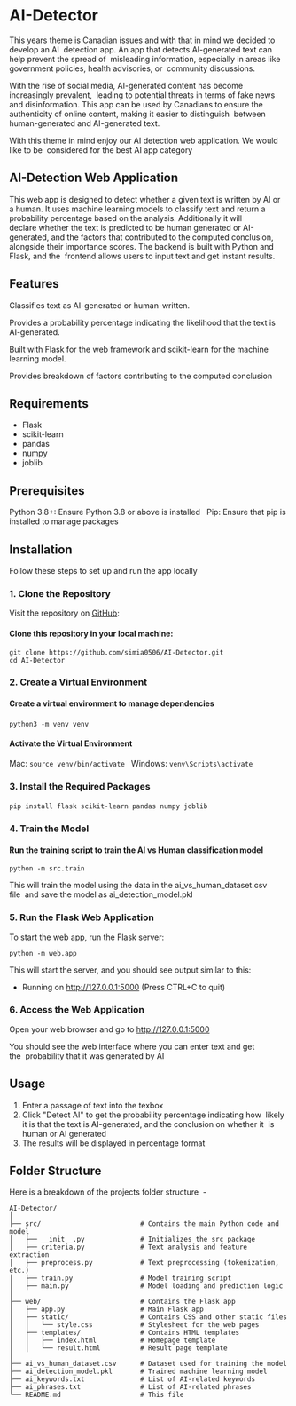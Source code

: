 # AI-Detector  
This years theme is Canadian issues and with that in mind we decided to develop an AI  detection app. An app that detects AI-generated text can help prevent the spread of  misleading information, especially in areas like government policies, health advisories, or  community discussions.

With the rise of social media, AI-generated content has become increasingly prevalent,  leading to potential threats in terms of fake news and disinformation. This app can be used by Canadians to ensure the authenticity of online content, making it easier to distinguish  between human-generated and AI-generated text.

With this theme in mind enjoy our AI detection web application. We would like to be  considered for the best AI app category

## AI-Detection Web Application  

This web app is designed to detect whether a given text is written by AI or a human. It uses machine learning models to classify text and return a probability percentage based on the analysis. Additionally it will declare whether the text is predicted to be human generated or AI-generated, and the factors that contributed to the computed conclusion, alongside their importance scores. The backend is built with Python and Flask, and the  frontend allows users to input text and get instant results.  

## Features  
Classifies text as AI-generated or human-written.  

Provides a probability percentage indicating the likelihood that the text is AI-generated.

Built with Flask for the web framework and scikit-learn for the machine learning model.

Provides breakdown of factors contributing to the computed conclusion   

## Requirements
- Flask
- scikit-learn
- pandas
- numpy
- joblib 

## Prerequisites
Python 3.8+: Ensure Python 3.8 or above is installed  
Pip: Ensure that pip is installed to manage packages

## Installation
Follow these steps to set up and run the app locally  

### 1. Clone the Repository

Visit the repository on [GitHub](https://github.com/simia0506/AI-Detector.git):  

#### Clone this repository in your local machine:

```
git clone https://github.com/simia0506/AI-Detector.git  
cd AI-Detector
```

### 2. Create a Virtual Environment
#### Create a virtual environment to manage dependencies

`python3 -m venv venv`  

#### Activate the Virtual Environment
Mac: `source venv/bin/activate`  
Windows: `venv\Scripts\activate`

### 3. Install the Required Packages

`pip install flask scikit-learn pandas numpy joblib`  

### 4. Train the Model  
#### Run the training script to train the AI vs Human classification model

`python -m src.train`

This will train the model using the data in the ai_vs_human_dataset.csv file  and save the model as ai_detection_model.pkl

### 5. Run the Flask Web Application
To start the web app, run the Flask server:  

`python -m web.app`

This will start the server, and you should see output similar to this:  

 * Running on http://127.0.0.1:5000 (Press CTRL+C to quit)  

 ### 6. Access the Web Application  
 Open your web browser and go to http://127.0.0.1:5000

 You should see the web interface where you can enter text and get the  probability that it was generated by AI

 ## Usage
 1. Enter a passage of text into the texbox  
 2. Click "Detect AI" to get the probability percentage indicating how  likely it is that the text is AI-generated, and the conclusion on whether it  is human or AI generated
 3. The results will be displayed in percentage format  

## Folder Structure
Here is a breakdown of the projects folder structure  - 

```
AI-Detector/
│
├── src/                         # Contains the main Python code and model
│   ├── __init__.py              # Initializes the src package
│   ├── criteria.py              # Text analysis and feature extraction
│   ├── preprocess.py            # Text preprocessing (tokenization, etc.)
│   ├── train.py                 # Model training script
│   ├── main.py                  # Model loading and prediction logic
│
├── web/                         # Contains the Flask app
│   ├── app.py                   # Main Flask app
│   ├── static/                  # Contains CSS and other static files
│   │   └── style.css            # Stylesheet for the web pages
│   ├── templates/               # Contains HTML templates
│   │   ├── index.html           # Homepage template
│   │   └── result.html          # Result page template
│
├── ai_vs_human_dataset.csv      # Dataset used for training the model
├── ai_detection_model.pkl       # Trained machine learning model
├── ai_keywords.txt              # List of AI-related keywords
├── ai_phrases.txt               # List of AI-related phrases
└── README.md                    # This file
```
